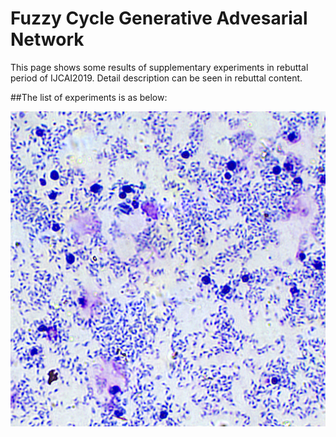 # Fuzzy Cycle Generative Advesarial Network
This page shows some results of supplementary experiments in rebuttal period of IJCAI2019. Detail description can be seen in rebuttal content.

##The list of experiments is as below:


![Image text](https://github.com/fcgan/Rebuttal/blob/master/6.png)
